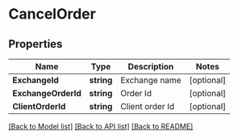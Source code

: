 # CancelOrder

## Properties

Name | Type | Description | Notes
------------ | ------------- | ------------- | -------------
**ExchangeId** | **string** | Exchange name | [optional] 
**ExchangeOrderId** | **string** | Order Id | [optional] 
**ClientOrderId** | **string** | Client order Id | [optional] 

[[Back to Model list]](../README.md#documentation-for-models) [[Back to API list]](../README.md#documentation-for-api-endpoints) [[Back to README]](../README.md)


